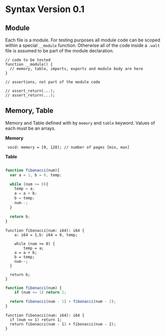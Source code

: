# Syntax Version 0.1

## Module

Each file is a module. For testing purposes all module code can be scoped within a special `__module` function. Otherwise
all of the code inside a `.walt` file is assumed to be part of the module declaration.
```
// code to be tested
function __module() {
  // memory, table, imports, exports and module body are here
}

// assertions, not part of the module code

// assert_return(...);
// assert_return(...);
```

## Memory, Table

Memory and Table defined with by `memory` and `table` keyword. Values of each must be an arrays.

**Memory**

` void: memory = [0, 128]; // number of pages [min, max]`

**Table**

```javascript

function fibonacci(num){
  var a = 1, b = 0, temp;

  while (num >= 0){
    temp = a;
    a = a + b;
    b = temp;
    num--;
  }

  return b;
}
```

```
function fibonacci(num: i64): i64 {
	a: i64 = 1,b: i64 = 0, temp;

	while (num >= 0) {
		temp = a;
    a = a + b;
    b = temp;
    num--;
  }

  return b;
}
```

```javascript
function fibonacci(num) {
    if (num <= 1) return 1;

  return fibonacci(num - 1) + fibonacci(num - 2);
}
```

```
function fibonacci(num: i64): i64 {
  if (num <= 1) return 1;
  return fibonacci(num - 1) + fibonacci(num - 2);
}
```


